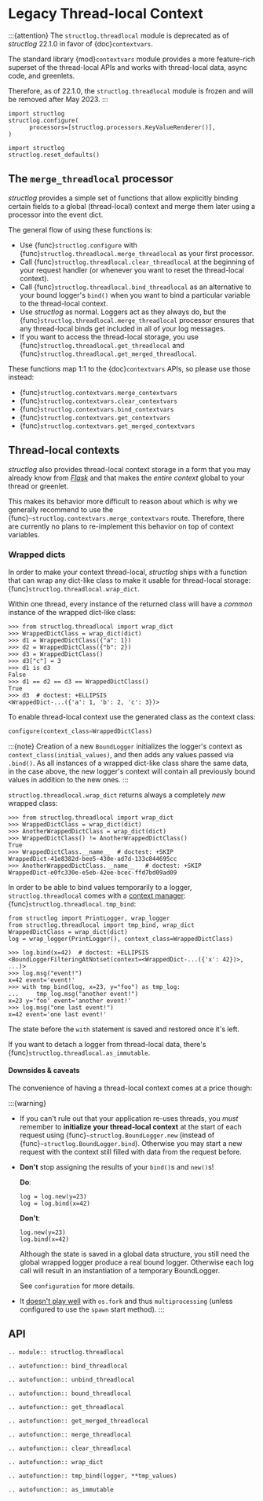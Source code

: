 # Legacy Thread-local Context

:::{attention}
The `structlog.threadlocal` module is deprecated as of *structlog* 22.1.0 in favor of {doc}`contextvars`.

The standard library {mod}`contextvars` module provides a more feature-rich superset of the thread-local APIs and works with thread-local data, async code, and greenlets.

Therefore, as of 22.1.0, the `structlog.threadlocal` module is frozen and will be removed after May 2023.
:::

```{testsetup} *
import structlog
structlog.configure(
      processors=[structlog.processors.KeyValueRenderer()],
)
```

```{testcleanup} *
import structlog
structlog.reset_defaults()
```


## The `merge_threadlocal` processor

*structlog* provides a simple set of functions that allow explicitly binding certain fields to a global (thread-local) context and merge them later using a processor into the event dict.

The general flow of using these functions is:

- Use {func}`structlog.configure` with {func}`structlog.threadlocal.merge_threadlocal` as your first processor.
- Call {func}`structlog.threadlocal.clear_threadlocal` at the beginning of your request handler (or whenever you want to reset the thread-local context).
- Call {func}`structlog.threadlocal.bind_threadlocal` as an alternative to your bound logger's `bind()` when you want to bind a particular variable to the thread-local context.
- Use *structlog* as normal.
  Loggers act as they always do, but the {func}`structlog.threadlocal.merge_threadlocal` processor ensures that any thread-local binds get included in all of your log messages.
- If you want to access the thread-local storage, you use {func}`structlog.threadlocal.get_threadlocal` and {func}`structlog.threadlocal.get_merged_threadlocal`.

These functions map 1:1 to the {doc}`contextvars` APIs, so please use those instead:

- {func}`structlog.contextvars.merge_contextvars`
- {func}`structlog.contextvars.clear_contextvars`
- {func}`structlog.contextvars.bind_contextvars`
- {func}`structlog.contextvars.get_contextvars`
- {func}`structlog.contextvars.get_merged_contextvars`


## Thread-local contexts

*structlog* also provides thread-local context storage in a form that you may already know from [*Flask*](https://flask.palletsprojects.com/en/latest/design/#thread-locals) and that makes the *entire context* global to your thread or greenlet.

This makes its behavior more difficult to reason about which is why we generally recommend to use the {func}`~structlog.contextvars.merge_contextvars` route.
Therefore, there are currently no plans to re-implement this behavior on top of context variables.


### Wrapped dicts

In order to make your context thread-local, *structlog* ships with a function that can wrap any dict-like class to make it usable for thread-local storage: {func}`structlog.threadlocal.wrap_dict`.

Within one thread, every instance of the returned class will have a *common* instance of the wrapped dict-like class:

```{doctest}
>>> from structlog.threadlocal import wrap_dict
>>> WrappedDictClass = wrap_dict(dict)
>>> d1 = WrappedDictClass({"a": 1})
>>> d2 = WrappedDictClass({"b": 2})
>>> d3 = WrappedDictClass()
>>> d3["c"] = 3
>>> d1 is d3
False
>>> d1 == d2 == d3 == WrappedDictClass()
True
>>> d3  # doctest: +ELLIPSIS
<WrappedDict-...({'a': 1, 'b': 2, 'c': 3})>
```

To enable thread-local context use the generated class as the context class:

```python
configure(context_class=WrappedDictClass)
```

:::{note}
Creation of a new `BoundLogger` initializes the logger's context as `context_class(initial_values)`, and then adds any values passed via `.bind()`.
As all instances of a wrapped dict-like class share the same data, in the case above, the new logger's context will contain all previously bound values in addition to the new ones.
:::

`structlog.threadlocal.wrap_dict` returns always a completely *new* wrapped class:

```{doctest}
>>> from structlog.threadlocal import wrap_dict
>>> WrappedDictClass = wrap_dict(dict)
>>> AnotherWrappedDictClass = wrap_dict(dict)
>>> WrappedDictClass() != AnotherWrappedDictClass()
True
>>> WrappedDictClass.__name__  # doctest: +SKIP
WrappedDict-41e8382d-bee5-430e-ad7d-133c844695cc
>>> AnotherWrappedDictClass.__name__   # doctest: +SKIP
WrappedDict-e0fc330e-e5eb-42ee-bcec-ffd7bd09ad09
```

In order to be able to bind values temporarily to a logger, `structlog.threadlocal` comes with a [context manager](https://docs.python.org/2/library/stdtypes.html#context-manager-types): {func}`structlog.threadlocal.tmp_bind`:

```{testsetup} ctx
from structlog import PrintLogger, wrap_logger
from structlog.threadlocal import tmp_bind, wrap_dict
WrappedDictClass = wrap_dict(dict)
log = wrap_logger(PrintLogger(), context_class=WrappedDictClass)
```

```{doctest} ctx
>>> log.bind(x=42)  # doctest: +ELLIPSIS
<BoundLoggerFilteringAtNotset(context=<WrappedDict-...({'x': 42})>, ...)>
>>> log.msg("event!")
x=42 event='event!'
>>> with tmp_bind(log, x=23, y="foo") as tmp_log:
...     tmp_log.msg("another event!")
x=23 y='foo' event='another event!'
>>> log.msg("one last event!")
x=42 event='one last event!'
```

The state before the `with` statement is saved and restored once it's left.

If you want to detach a logger from thread-local data, there's {func}`structlog.threadlocal.as_immutable`.


#### Downsides & caveats

The convenience of having a thread-local context comes at a price though:

:::{warning}
- If you can't rule out that your application re-uses threads, you *must* remember to **initialize your thread-local context** at the start of each request using {func}`~structlog.BoundLogger.new` (instead of {func}`~structlog.BoundLogger.bind`).
  Otherwise you may start a new request with the context still filled with data from the request before.

- **Don't** stop assigning the results of your `bind()`s and `new()`s!

  **Do**:

  ```
  log = log.new(y=23)
  log = log.bind(x=42)
  ```

  **Don't**:

  ```
  log.new(y=23)
  log.bind(x=42)
  ```

  Although the state is saved in a global data structure, you still need the global wrapped logger produce a real bound logger.
  Otherwise each log call will result in an instantiation of a temporary BoundLogger.

  See `configuration` for more details.

- It [doesn't play well](https://github.com/hynek/structlog/issues/296) with `os.fork` and thus `multiprocessing` (unless configured to use the `spawn` start method).
:::


## API

```{eval-rst}
.. module:: structlog.threadlocal

.. autofunction:: bind_threadlocal

.. autofunction:: unbind_threadlocal

.. autofunction:: bound_threadlocal

.. autofunction:: get_threadlocal

.. autofunction:: get_merged_threadlocal

.. autofunction:: merge_threadlocal

.. autofunction:: clear_threadlocal

.. autofunction:: wrap_dict

.. autofunction:: tmp_bind(logger, **tmp_values)

.. autofunction:: as_immutable
```
